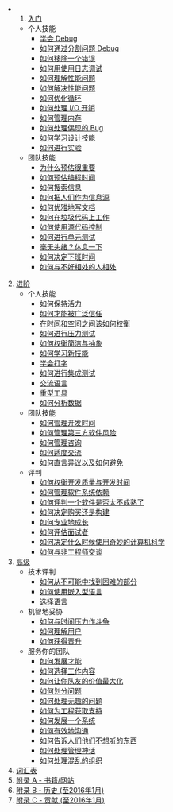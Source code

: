 * 1. [入门](1-Beginner/README.md)
	* 个人技能
		* [学会 Debug](1-Beginner/Personal-Skills/01-Learn-To-Debug.md)
		* [如何通过分割问题 Debug](1-Beginner/Personal-Skills/02-How-to-Debug-by-Splitting-the-Problem-Space.md)
		* [如何移除一个错误](1-Beginner/Personal-Skills/03-How-to-Remove-an-Error.md)
		* [如何用使用日志调试](1-Beginner/Personal-Skills/04-How-to-Debug-Using-a-Log.md)
		* [如何理解性能问题](1-Beginner/Personal-Skills/05-How-to-Understand-Performance-Problems.md)
		* [如何解决性能问题](1-Beginner/Personal-Skills/06-How-to-Fix-Performance-Problems.md)
		* [如何优化循环](1-Beginner/Personal-Skills/07-How-to-Optimize-Loops.md)
		* [如何处理 I/O 开销](1-Beginner/Personal-Skills/08-How-to-Deal-with-IO-Expense.md)
		* [如何管理内存](1-Beginner/Personal-Skills/09-How-to-Manage-Memory.md)
		* [如何处理偶现的 Bug](1-Beginner/Personal-Skills/10-How-to-Deal-with-Intermittent-Bugs.md)
		* [如何学习设计技能](1-Beginner/Personal-Skills/11-How-to-Learn-Design-Skills.md)
		* [如何进行实验](1-Beginner/Personal-Skills/12-How-to-Conduct-Experiments.md)
	* 团队技能
		* [为什么预估很重要](1-Beginner/Team-Skills/01-Why-Estimation-is-Important.md)
		* [如何预估编程时间](1-Beginner/Team-Skills/02-How-to-Estimate-Programming-Time.md)
		* [如何搜索信息](1-Beginner/Team-Skills/03-How-to-Find-Out-Information.md)
		* [如何把人们作为信息源](1-Beginner/Team-Skills/04-How-to-Utilize-People-as-Information-Sources.md)
		* [如何优雅地写文档](1-Beginner/Team-Skills/05-How-to-Document-Wisely.md)
		* [如何在垃圾代码上工作](1-Beginner/Team-Skills/06-How-to-Work-with-Poor-Code.md)
		* [如何使用源代码控制](1-Beginner/Team-Skills/07-How-to-Use-Source-Code-Control.md)
		* [如何进行单元测试](1-Beginner/Team-Skills/08-How-to-Unit-Test.md)
		* [毫无头绪？休息一下](1-Beginner/Team-Skills/09-Take-Breaks-when-Stumped.md)
		* [如何决定下班时间](1-Beginner/Team-Skills/10-How-to-Recognize-When-to-Go-Home.md)
		* [如何与不好相处的人相处](1-Beginner/Team-Skills/11-How-to-Deal-with-Difficult-People.md)
2. [进阶](2-Intermediate/README.md)
	* 个人技能
		* [如何保持活力](2-Intermediate/Personal-Skills/01-How-to-Stay-Motivated.md)
		* [如何才能被广泛信任](2-Intermediate/Personal-Skills/02-How-to-be-Widely-Trusted.md)
		* [在时间和空间之间该如何权衡](2-Intermediate/Personal-Skills/03-How-to-Tradeoff-Time-vs-Space.md)
		* [如何进行压力测试](2-Intermediate/Personal-Skills/04-How-to-Stress-Test.md)
		* [如何权衡简洁与抽象](2-Intermediate/Personal-Skills/05-How-to-Balance-Brevity-and-Abstraction.md)
		* [如何学习新技能](2-Intermediate/Personal-Skills/06-How-to-Learn-New-Skills.md)
		* [学会打字](2-Intermediate/Personal-Skills/07-Learn-to-Type.md)
		* [如何进行集成测试](2-Intermediate/Personal-Skills/08-How-to-Do-Integration-Testing.md)
		* [交流语言](2-Intermediate/Personal-Skills/09-Communication-Languages.md)
		* [重型工具](2-Intermediate/Personal-Skills/10-Heavy-Tools.md)
		* [如何分析数据](2-Intermediate/Personal-Skills/11-How-to-analyze-data.md)
	* 团队技能
		* [如何管理开发时间](2-Intermediate/Team-Skills/01-How-to-Manage-Development-Time.md)
		* [如何管理第三方软件风险](2-Intermediate/Team-Skills/02-How-to-Manage-Third-Party-Software-Risks.md)
		* [如何管理咨询](2-Intermediate/Team-Skills/03-How-to-Manage-Consultants.md)
		* [如何适度交流](2-Intermediate/Team-Skills/04-How-to-Communicate-the-Right-Amount.md)
		* [如何直言异议以及如何避免](2-Intermediate/Team-Skills/05-How-to-Disagree-Honestly-and-Get-Away-with-It.md)
	* 评判
		* [如何权衡开发质量与开发时间](2-Intermediate/Judgment/01-How-to-Tradeoff-Quality-Against-Development-Time.md)
		* [如何管理软件系统依赖](2-Intermediate/Judgment/02-How-to-Manage-Software-System-Dependence.md)
		* [如何评判一个软件是否太不成熟了](2-Intermediate/Judgment/03-How-to-Decide-if-Software-is-Too-Immature.md)
		* [如何决定购买还是构建](2-Intermediate/Judgment/04-How-to-Make-a-Buy-vs-Build-Decision.md)
		* [如何专业地成长](2-Intermediate/Judgment/05-How-to-Grow-Professionally.md)
		* [如何评估面试者](2-Intermediate/Judgment/06-How-to-Evaluate-Interviewees.md)
		* [如何决定什么时候使用奇妙的计算机科学](2-Intermediate/Judgment/07-How-to-Know-When-to-Apply-Fancy-Computer-Science.md)
		* [如何与非工程师交谈](2-Intermediate/Judgment/08-How-to-Talk-to-Non-Engineers.md)
3. [高级](3-Advanced/README.md)
	* 技术评判
        * [如何从不可能中找到困难的部分](3-Advanced/Technical-Judgment/01-How-to-Tell-the-Hard-From-the-Impossible.md)
        * [如何使用嵌入型语言](3-Advanced/Technical-Judgment/02-How-to-Utilize-Embedded-Languages.md)
        * [选择语言](3-Advanced/Technical-Judgment/03-Choosing-Languages.md)
    * 机智地妥协
        * [如何与时间压力作斗争](3-Advanced/Compromising-Wisely/01-How-to-Fight-Schedule-Pressure.md)
        * [如何理解用户](3-Advanced/Compromising-Wisely/02-How-to-Understand-the-User.md)
        * [如何获得晋升](3-Advanced/Compromising-Wisely/03-How-to-Get-a-Promotion.md)
    * 服务你的团队
        * [如何发展才能](3-Advanced/Serving-Your-Team/01-How-to-Develop-Talent.md)
        * [如何选择工作内容](3-Advanced/Serving-Your-Team/02-How-to-Choose-What-to-Work-On.md)
        * [如何让你队友的价值最大化](3-Advanced/Serving-Your-Team/03-How-to-Get-the-Most-From-Your-Teammates.md)
        * [如何划分问题](3-Advanced/Serving-Your-Team/04-How-to-Divide-Problems-Up.md)
        * [如何处理无趣的问题](3-Advanced/Serving-Your-Team/05-How-to-Handle-Boring-Tasks.md)
        * [如何为工程获取支持](3-Advanced/Serving-Your-Team/06-How-to-Gather-Support-for-a-Project.md)
        * [如何发展一个系统](3-Advanced/Serving-Your-Team/07-How-to-Grow-a-System.md)
        * [如何有效地沟通](3-Advanced/Serving-Your-Team/08-How-to-Communicate-Well.md)
        * [如何告诉人们他们不想听的东西](3-Advanced/Serving-Your-Team/09-How-to-Tell-People-Things-They-Dont-Want-to-Hear.md)
        * [如何处理管理神话](3-Advanced/Serving-Your-Team/10-How-to-Deal-with-Managerial-Myths.md)
        * [如何处理混乱的组织](3-Advanced/Serving-Your-Team/11-How-to-Deal-with-Organizational-Chaos.md)
4. [词汇表](4-Glossary.md)
5. [附录 A - 书籍/网站](5-Bibliography.md)
6. [附录 B - 历史 (至2016年1月)](6-History.md)
6. [附录 C - 贡献 (至2016年1月)](7-Contributions.md)
